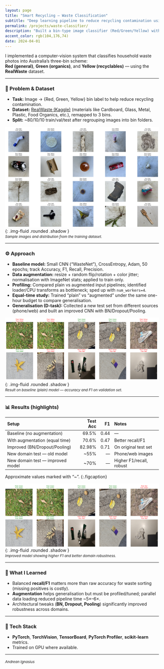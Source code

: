 ```yaml
---
layout: page
title: "Smart Recycling — Waste Classification"
subtitle: "Deep learning pipeline to reduce recycling contamination using RealWaste images"
permalink: /projects/waste-classifier/
description: "Built a bin-type image classifier (Red/Green/Yellow) with PyTorch, augmentation, profiling, and domain generalisation experiments. Includes reproducible notebook output and report PDFs."
accent_color: rgb(104,176,74)
date: 2024-04-01
---
```


I implemented a computer-vision system that classifies household waste photos into Australia’s three-bin scheme:  
**Red (general)**, **Green (organics)**, and **Yellow (recyclables)** — using the **RealWaste** dataset.

---

### 🧩 Problem & Dataset
- **Task:** Image → {Red, Green, Yellow} bin label to help reduce recycling contamination.  
- **Dataset:** [RealWaste (Kaggle)](https://www.kaggle.com/datasets/joebeachcapital/realwaste) (materials like Cardboard, Glass, Metal, Plastic, Food Organics, etc.), remapped to 3 bins.  
- **Split:** ~80/10/10 train/val/test after regrouping images into bin folders.  

![Training dataset distribution and samples](/assets/img/project-waste-train.png){: .img-fluid .rounded .shadow }  
<small>*Sample images and distribution from the training dataset.*</small>

---

### ⚙️ Approach
- **Baseline model:** Small CNN (“WasteNet”), CrossEntropy, Adam, 50 epochs; track Accuracy, F1, Recall, Precision.  
- **Data augmentation:** resize + random flip/rotation + color jitter; normalisation with ImageNet stats; applied to train only.  
- **Profiling:** Compared plain vs augmented input pipelines; identified loader/CPU transforms as bottleneck; sped up with `num_workers=4`.  
- **Equal-time study:** Trained “plain” vs “augmented” under the same one-hour budget to compare generalisation.  
- **Generalisation (D-task):** Collected a new test set from different sources (phone/web) and built an improved CNN with BN/Dropout/Pooling.  

![Training result of plain baseline model](/assets/img/project-waste-plain.png){: .img-fluid .rounded .shadow }  
<small>*Result on baseline (plain) model — accuracy and F1 on validation set.*</small>

---

### 📊 Results (highlights)

| Setup                                | Test Acc |   F1  | Notes                      |
|:-------------------------------------|---------:|------:|:---------------------------|
| Baseline (no augmentation)           |   69.5%  | 0.44  | —                          |
| With augmentation (equal time)       |   70.6%  | 0.47  | Better recall/F1           |
| Improved (BN/Dropout/Pooling)        |   82.98% | 0.71  | On original test set       |
| New domain test — old model          |   ~55%   |  —    | Phone/web images           |
| New domain test — improved model     |   ~70%   |  —    | Higher F1/recall, robust   |

Approximate values marked with “~”.
{:.figcaption}

![Comparison of improved model results on new domain data](/assets/img/project-waste-improved.png){: .img-fluid .rounded .shadow }  
<small>*Improved model showing higher F1 and better domain robustness.*</small>

---

### 🧠 What I Learned
- Balanced **recall/F1** matters more than raw accuracy for waste sorting (missing positives is costly).  
- **Augmentation** helps generalisation but must be profiled/tuned; parallel data loading reduced pipeline time ~5×–6×.  
- Architectural tweaks (**BN, Dropout, Pooling**) significantly improved robustness across domains.  

---

### 🧰 Tech Stack
- **PyTorch**, **TorchVision**, **TensorBoard**, **PyTorch Profiler**, **scikit-learn** metrics.  
- Trained on GPU where available.

---

<p><small><em>Andrean Ignasius</em></small></p>